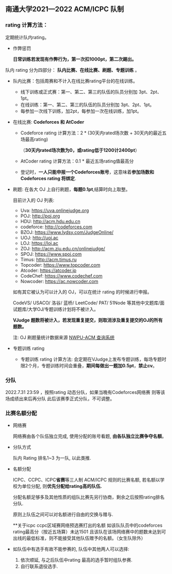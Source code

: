 ## 南通大学2021—2022 ACM/ICPC 队制

### rating 计算方法：

定期统计队内rating。

-   作弊惩罚

    **日常训练若发现有作弊行为，第一次扣1000pt，第二次踢出。**

队内 rating 分为四部分： **队内比赛、在线比赛、刷题、专题训练** 。

- 队内比赛：包括周赛和不计入在线比赛rating平台的在线训练。

  - 线下训练或正式赛：第一、第二、第三的队伍的队员分别加 3pt、2pt、1pt。
  - 在线训练：第一、第二、第三的队伍的队员分别加 3pt、2pt、1pt。
  - 每参加一次线下训练，加2pt，每参加一次在线训练，加1pt。

- 在线比赛: **Codeforces 和 AtCoder**

  - Codeforce rating 计算方法：2 * (30天内rated场次数 + 30天内的最近五场最高rating)

      （**30天内rated场次数为0，或rating低于1200计2400pt**）

  - AtCoder rating 计算方法：0.1 * 最近五场rating值最高分

  - 登记时，**一人只能申报一个Codeforces账号**，这意味着**参加场数和 Codeforces rating 将绑定**. 

- 刷题: 在各大 OJ 上自行刷题，**每题0.1pt**,结算时向上取整。

  目前计入的 OJ 列表:

  - Uva: https://uva.onlinejudge.org
  - POJ: http://poj.org
  - HDU: http://acm.hdu.edu.cn
  - codeforce: http://codeforces.com
  - BZOJ: https://www.lydsy.com/JudgeOnline/
  - UOJ:  http://uoj.ac
  - LOJ: https://loj.ac
  - ZOJ: http://acm.zju.edu.cn/onlinejudge/
  - SPOJ: https://www.spoj.com
  - Timus: http://acm.timus.ru
  - Topcoder: https://www.topcoder.com
  - Atcoder: https://atcoder.jp
  - CodeChef: https://www.codechef.com
  - Nowcoder: https://ac.nowcoder.com

  如有其它被认为可以计入的 OJ，可以在统计 rating 的时候进行申报。 

  CodeVS/ USACO/ 洛谷/ 蓝桥/ LeetCode/ PAT/ 51Node 等其他中文题库/面试题库/大学OJ/专题训练计划将不被计入。

  **VJudge 题数将被计入，若发现重复提交，则取消涉及重复提交的OJ的所有题数。**

  注: OJ 刷题量统计数据来源 [NWPU-ACM 查询系统](https://ojhunt.com/statistics) 

- 专题训练 rating

  - 专题训练 rating 计算方法: 会定期在VJudge上发布专题训练，每场专题时限2个月，专题训练时间会重叠，**期间每做出一题加0.5pt**，**禁止cv**。


### 分队

2022.7.31 23:59 ，按照rating 动态分队，如果当晚有Codeforces网络赛 则等该场成绩出来后再分队 此后该赛季正式分队，不可调整。

### 比赛名额分配

- 网络赛

  网络赛由各个队伍独立完成, 使用分配的账号看题, **由各队独立比赛争夺名额**。

- 分队方式

  队内 Rating 排名1~3 为一队, 以此类推.

- 名额分配

  ICPC、CCPC、ICPC**省赛**等三人制 ACM/ICPC 规则的比赛名额, 若名额以学校为单位分配, 则**优先分配给rating高的队伍.**

  分配名额足够多及其他性质的组队比赛先另行协商，剩余之后按照rating排名分队.

  原则上队伍之间可以对名额进行自由的交换与赠与.

  **关于icpc ccpc区域赛网络预选赛打出的名额 如该队队员中的codeforces rating最高分（按近五场算）未达1501 且该队在该场网络赛中的题数未达到可出线的最低标准，则不能接受其他队伍赠予的名额。（女生队除外）

- 如队伍中有选手有故不能参赛的, 队伍中其他两人可以选择: 

  1. 依次顺延, 与之后队伍中rating 最高的选手暂时组队参赛. 
  2. 自行联系退役选手.

